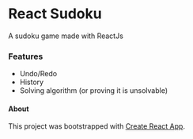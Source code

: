 # React Sudoku 

A sudoku game made with ReactJs

### Features 
- Undo/Redo 
- History
- Solving algorithm (or proving it is unsolvable)

#### About
This project was bootstrapped with [Create React App](https://github.com/facebook/create-react-app).
